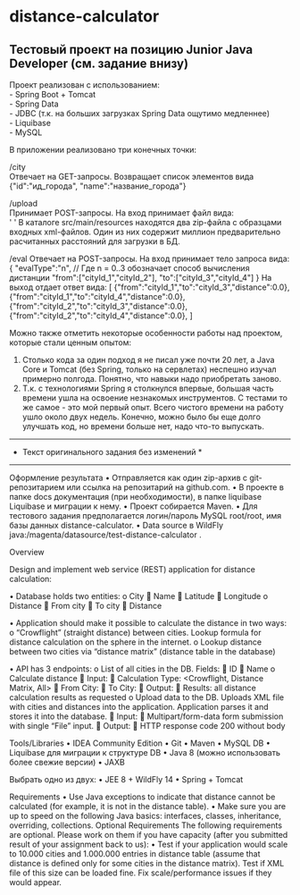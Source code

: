 # distance-calculator
<h2>Тестовый проект на позицию Junior Java Developer (см. задание внизу)</h2>

<p>
Проект реализован с использованием:<br/>
- Spring Boot + Tomcat<br/>
- Spring Data<br/>
- JDBC (т.к. на больших загрузках Spring Data ощутимо медленнее)<br/>
- Liquibase<br/>
- MySQL<br/>
</p>

<p>
В приложении реализовано три конечных точки:

/city<br/>
    Отвечает на GET-запросы. Возвращает список элементов вида {"id":"ид_города", "name":"название_города"}<br/>

/upload<br/>
    Принимает POST-запросы. На вход принимает файл вида:<br/>
        '<root>
            <locations>
                <location id="" name="" lat="" lng="" />
            </locations>
            <distances>
                <distance id="" name="" lat="" lng="" />
            </distances>
        </root>'
    В каталоге src/main/resources находятся два zip-файла c образцами входных xml-файлов. Один из них содержит миллион предварительно расчитанных расстояний для загрузки в БД.

/eval
    Отвечает на POST-запросы. На вход принимает тело запроса вида:
        {
            "evalType":"n", // Где n = 0..3 обозначает способ вычисления дистанции
            "from":["cityId_1","cityId_2"],
            "to":["cityId_3","cityId_4"]
        }
    На выход отдает ответ вида:
        [
            {"from":"cityId_1","to":"cityId_3","distance":0.0},
            {"from":"cityId_1","to":"cityId_4","distance":0.0},
            {"from":"cityId_2","to":"cityId_3","distance":0.0},
            {"from":"cityId_2","to":"cityId_4","distance":0.0},
        ]
</p>

Можно также отметить некоторые особенности работы над проектом, которые стали ценным опытом:
1.  Столько кода за один подход я не писал уже почти 20 лет,
    а Java Core и Tomcat (без Spring, только на сервлетах) неспешно изучал примерно полгода.
    Понятно, что навыки надо приобретать заново.
2.  Т.к. с технологиями Spring я столкнулся впервые,
    большая часть времени ушла на освоение незнакомых инструментов.
    С тестами то же самое - это мой первый опыт.
Всего чистого времени на работу ушло около двух недель.
Конечно, можно было бы еще долго улучшать код, но времени больше нет, надо что-то выпускать.


*********************************************
* Текст оригинального задания без изменений *
*********************************************

Оформление результата
•	Отправляется как один zip-архив с git-репозитарием или ссылка на репозитарий на github.com.
•	В проекте в папке docs документация (при необходимости), в папке liquibase Liquibase и миграции к нему.
•	Проект собирается Maven.
•	Для тестового задания предполагается логин/пароль MySQL root/root, имя базы данных distance-calculator.
•	Data source в WildFly java:/magenta/datasource/test-distance-calculator .

Overview

Design and implement web service (REST) application for distance calculation:

•	Database holds two entities:
o	City
	Name
	Latitude
	Longitude
o	Distance
	From city
	To city
	Distance

•	Application should make it possible to calculate the distance in two ways:
o	“Crowflight” (straight distance) between cities. Lookup formula for distance calculation on the sphere in the internet.
o	Lookup distance between two cities via “distance matrix” (distance table in the database)

•	API has 3 endpoints:
o	List of all cities in the DB. Fields:
	ID
	Name
o	Calculate distance
	Input:
	Calculation Type: <Crowflight, Distance Matrix, All>
	From City: <List of cities>
	To City: <List of Cities>
	Output:
	Results: all distance calculation results as requested
o	Upload data to the DB. Uploads XML file with cities and distances into the application. Application parses it and stores it into the database.
	Input:
	Multipart/form-data form submission with single “File” input.
	Output:
	HTTP response code 200 without body

Tools/Libraries
•	IDEA Community Edition
•	Git
•	Maven
•	MySQL DB
•	Liquibase для миграции к структуре DB
•	Java 8 (можно использовать более свежие версии)
•	JAXB

Выбрать одно из двух:
•	JEE 8 + WildFly 14
•	Spring + Tomcat

Requirements
•	Use Java exceptions to indicate that distance cannot be calculated (for example, it is not in the distance table).
•	Make sure you are up to speed on the following Java basics: interfaces, classes, inheritance, overriding, collections.
Optional Requirements
The following requirements are optional. Please work on them if you have capacity (after you submitted result of your assignment back to us):
•	Test if your application would scale to 10.000 cities and 1.000.000 entries in distance table (assume that distance is defined only for some cities in the distance matrix). Test if XML file of this size can be loaded fine. Fix scale/performance issues if they would appear. 

